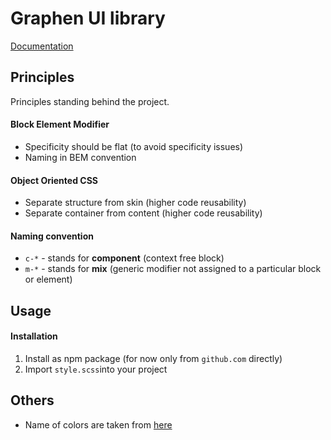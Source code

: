 # Graphen UI library
[Documentation](https://oskarszura.github.io/graphen/)

## Principles

Principles standing behind the project.

#### Block Element Modifier
* Specificity should be flat (to avoid specificity issues)
* Naming in BEM convention

#### Object Oriented CSS
* Separate structure from skin (higher code reusability)
* Separate container from content (higher code reusability)

#### Naming convention
* `c-*` - stands for **component** (context free block)
* `m-*` - stands for **mix** (generic modifier not assigned to a particular block or element)  

## Usage

#### Installation
1. Install as npm package (for now only from `github.com` directly)
2. Import `style.scss`into your project

## Others
* Name of colors are taken from [here](http://chir.ag/projects/name-that-color/)
